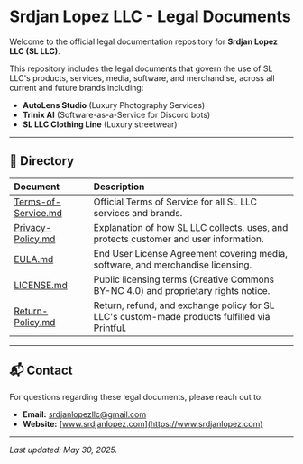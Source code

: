 # Srdjan Lopez LLC - Legal Documents

Welcome to the official legal documentation repository for **Srdjan Lopez LLC (SL LLC)**.

This repository includes the legal documents that govern the use of SL LLC's products, services, media, software, and merchandise, across all current and future brands including:

- **AutoLens Studio** (Luxury Photography Services)
- **Trinix AI** (Software-as-a-Service for Discord bots)
- **SL LLC Clothing Line** (Luxury streetwear)

---

## 📄 Directory

| Document | Description |
|:---------|:------------|
| [Terms-of-Service.md](Terms-of-Service.md) | Official Terms of Service for all SL LLC services and brands. |
| [Privacy-Policy.md](Privacy-Policy.md) | Explanation of how SL LLC collects, uses, and protects customer and user information. |
| [EULA.md](EULA.md) | End User License Agreement covering media, software, and merchandise licensing. |
| [LICENSE.md](LICENSE.md) | Public licensing terms (Creative Commons BY-NC 4.0) and proprietary rights notice. |
| [Return-Policy.md](Return-Policy.md) | Return, refund, and exchange policy for SL LLC's custom-made products fulfilled via Printful. |

---

## 📬 Contact

For questions regarding these legal documents, please reach out to:

- **Email:** [srdjanlopezllc@gmail.com](mailto:srdjanlopezllc@gmail.com)
- **Website:** [www.srdjanlopez.com](https://www.srdjanlopez.com)

---

_Last updated: May 30, 2025._
